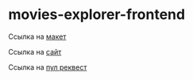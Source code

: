 # movies-explorer-frontend
Ссылка на [макет](https://disk.yandex.ru/d/xajJ96e1W95iEQ)

Ссылка на [сайт](https://artur766.github.io/movies-explorer-frontend/)

Ссылка на [пул реквест](https://github.com/Artur766/movies-explorer-frontend/pull/2)
